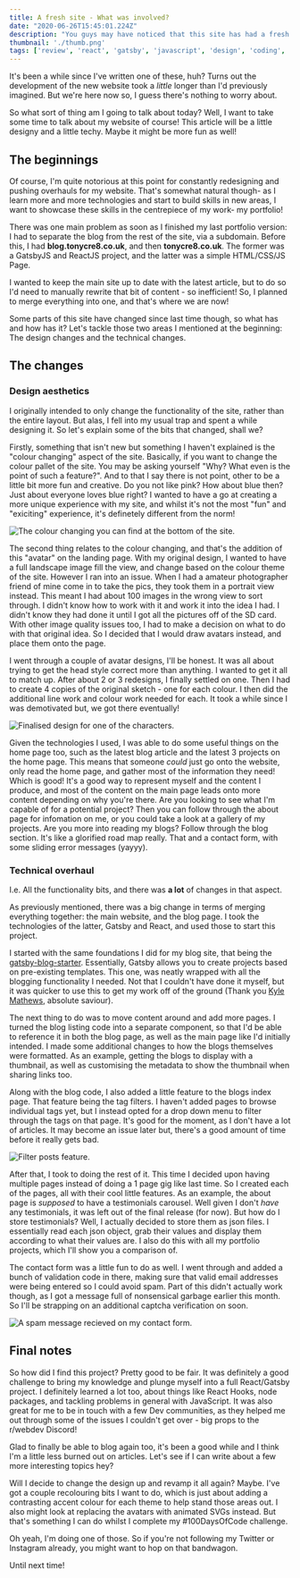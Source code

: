 ```yaml
---
title: A fresh site - What was involved?
date: "2020-06-26T15:45:01.224Z"
description: "You guys may have noticed that this site has had a fresh coat of paint, as well as other bits. What's changed? Let's discuss that and more."
thumbnail: './thumb.png'
tags: ['review', 'react', 'gatsby', 'javascript', 'design', 'coding', 'learning', 'work']
---
```


It's been a while since I've written one of these, huh? Turns out the development of the new website took a *little* longer than I'd previously imagined. But we're here now so, I guess there's nothing to worry about.

So what sort of thing am I going to talk about today? Well, I want to take some time to talk about my website of course! This article will be a little designy and a little techy. Maybe it might be more fun as well!

## The beginnings

Of course, I'm quite notorious at this point for constantly redesigning and pushing overhauls for my website. That's somewhat natural though- as I learn more and more technologies and start to build skills in new areas, I want to showcase these skills in the centrepiece of my work- my portfolio!

There was one main problem as soon as I finished my last portfolio version: I had to separate the blog from the rest of the site, via a subdomain. Before this, I had **blog.tonycre8.co.uk**, and then **tonycre8.co.uk**. The former was a GatsbyJS and ReactJS project, and the latter was a simple HTML/CSS/JS Page.

I wanted to keep the main site up to date with the latest article, but to do so I'd need to manually rewrite that bit of content - so inefficient! So, I planned to merge everything into one, and that's where we are now!

Some parts of this site have changed since last time though, so what has and how has it? Let's tackle those two areas I mentioned at the beginning: The design changes and the technical changes.

## The changes

### Design aesthetics

I originally intended to only change the functionality of the site, rather than the entire layout. But alas, I fell into my usual trap and spent a while designing it. So let's explain some of the bits that changed, shall we?

Firstly, something that isn't new but something I haven't explained is the "colour changing" aspect of the site. Basically, if you want to change the colour pallet of the site. You may be asking yourself "Why? What even is the point of such a feature?". And to that I say there is not point, other to be a little bit more fun and creative. Do you not like pink? How about blue then? Just about everyone loves blue right? I wanted to have a go at creating a more unique experience with my site, and whilst it's not the most "fun" and "exiciting" experience, it's definetely different from the norm!

![The colour changing you can find at the bottom of the site.](https://i.imgur.com/5A482m3.png)

The second thing relates to the colour changing, and that's the addition of this "avatar" on the landing page. With my original design, I wanted to have a full landscape image fill the view, and change based on the colour theme of the site. However I ran into an issue. When I had a amateur photographer friend of mine come in to take the pics, they took them in a portrait view instead. This meant I had about 100 images in the wrong view to sort through. I didn't know how to work with it and work it into the idea I had. I didn't know they had done it until I got all the pictures off of the SD card. With other image quality issues too, I had to make a decision on what to do with that original idea. So I decided that I would draw avatars instead, and place them onto the page.

I went through a couple of avatar designs, I'll be honest. It was all about trying to get the head style correct more than anything. I wanted to get it all to match up. After about 2 or 3 redesigns, I finally settled on one. Then I had to create 4 copies of the original sketch - one for each colour. I then did the additional line work and colour work needed for each. It took a while since I was demotivated but, we got there eventually!

![Finalised design for one of the characters.](https://i.imgur.com/KacZ61B.png)

Given the technologies I used, I was able to do some useful things on the home page too, such as the latest blog article and the latest 3 projects on the home page. This means that someone *could* just go onto the website, only read the home page, and gather most of the information they need! Which is good! It's a good way to represent myself and the content I produce, and most of the content on the main page leads onto more content depending on why you're there. Are you looking to see what I'm capable of for a potential project? Then you can follow through the about page for infomation on me, or you could take a look at a gallery of my projects. Are you more into reading my blogs? Follow through the blog section. It's like a glorified road map really. That and a contact form, with some sliding error messages (yayyy).

### Technical overhaul

I.e. All the functionality bits, and there was **a lot** of changes in that aspect.

As previously mentioned, there was a big change in terms of merging everything together: the main website, and the blog page. I took the technologies of the latter, Gatsby and React, and used those to start this project.

I started with the same foundations I did for my blog site, that being the [gatsby-blog-starter](https://www.gatsbyjs.org/starters/gatsbyjs/gatsby-starter-blog/). Essentially, Gatsby allows you to create projects based on pre-existing templates. This one, was neatly wrapped with all the blogging functionality I needed. Not that I couldn't have done it myself, but it was quicker to use this to get my work off of the ground (Thank you [Kyle Mathews](https://twitter.com/kylemathews), absolute saviour).

The next thing to do was to move content around and add more pages. I turned the blog listing code into a separate component, so that I'd be able to reference it in both the blog page, as well as the main page like I'd initially intended. I made some additional changes to how the blogs themselves were formatted. As an example, getting the blogs to display with a thumbnail, as well as customising the metadata to show the thumbnail when sharing links too.

Along with the blog code, I also added a little feature to the blogs index page. That feature being the tag filters. I haven't added pages to browse individual tags yet, but I instead opted for a drop down menu to filter through the tags on that page. It's good for the moment, as I don't have a lot of articles. It may become an issue later but, there's a good amount of time before it really gets bad.

![Filter posts feature.](https://i.imgur.com/IZDSrGI.png)

After that, I took to doing the rest of it. This time I decided upon having multiple pages instead of doing a 1 page gig like last time. So I created each of the pages, all with their cool little features. As an example, the about page is *supposed* to have a testimonials carousel. Well given I don't *have* any testimonials, it was left out of the final release (for now). But how do I store testimonials? Well, I actually decided to store them as json files. I essentially read each json object, grab their values and display them according to what their values are. I also do this with all my portfolio projects, which I'll show you a comparison of.

The contact form was a little fun to do as well. I went through and added a bunch of validation code in there, making sure that valid email addresses were being entered so I could avoid spam. Part of this didn't actually work though, as I got a message full of nonsensical garbage earlier this month. So I'll be strapping on an additional captcha verification on soon.

![A spam message recieved on my contact form.](https://pbs.twimg.com/media/EbIXiWqXkAIhk-r?format=jpg&name=4096x4096)

## Final notes

So how did I find this project? Pretty good to be fair. It was definitely a good challenge to bring my knowledge and plunge myself into a full React/Gatsby project. I definitely learned a lot too, about things like React Hooks, node packages, and tackling problems in general with JavaScript. It was also great for me to be in touch with a few Dev communities, as they helped me out through some of the issues I couldn't get over - big props to the r/webdev Discord!

Glad to finally be able to blog again too, it's been a good while and I think I'm a little less burned out on articles. Let's see if I can write about a few more interesting topics hey?

Will I decide to change the design up and revamp it all again? Maybe. I've got a couple recolouring bits I want to do, which is just about adding a contrasting accent colour for each theme to help stand those areas out. I also might look at replacing the avatars with animated SVGs instead. But that's something I can do whilst I complete my #100DaysOfCode challenge.

Oh yeah, I'm doing one of those. So if you're not following my Twitter or Instagram already, you might want to hop on that bandwagon.

Until next time!
